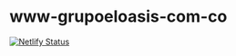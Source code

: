 # www-grupoeloasis-com-co
[![Netlify Status](https://api.netlify.com/api/v1/badges/f033b087-9f33-4c1f-9d6d-4799eabf567c/deploy-status)](https://app.netlify.com/sites/www-grupoeloasis-com-co/deploys)
